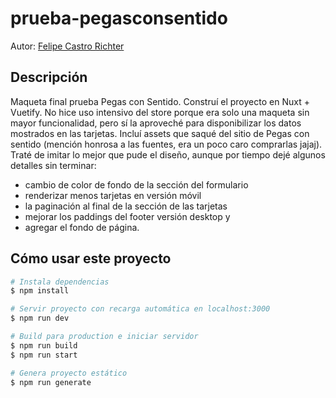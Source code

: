 # prueba-pegasconsentido

Autor: [Felipe Castro Richter](digivoro.com)

## Descripción

Maqueta final prueba Pegas con Sentido. Construí el proyecto en Nuxt + Vuetify. No hice uso intensivo del store porque era solo una maqueta sin mayor funcionalidad, pero sí la aproveché para disponibilizar los datos mostrados en las tarjetas. Incluí assets que saqué del sitio de Pegas con sentido (mención honrosa a las fuentes, era un poco caro comprarlas jajaj). Traté de imitar lo mejor que pude el diseño, aunque por tiempo dejé algunos detalles sin terminar:

- cambio de color de fondo de la sección del formulario
- renderizar menos tarjetas en versión móvil
- la paginación al final de la sección de las tarjetas
- mejorar los paddings del footer versión desktop y
- agregar el fondo de página.

## Cómo usar este proyecto

```bash
# Instala dependencias
$ npm install

# Servir proyecto con recarga automática en localhost:3000
$ npm run dev

# Build para production e iniciar servidor
$ npm run build
$ npm run start

# Genera proyecto estático
$ npm run generate
```
